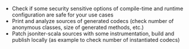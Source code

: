 - Check if some security sensitive options of compile-time and runtime configuration are safe for your use cases
- Print and analyze sources of generated codecs (check number of anonymous classes, size of generated methods, etc.)
- Patch jsoniter-scala sources with some instrumentation, build and publish locally (as example to check number of instantiated codecs)

